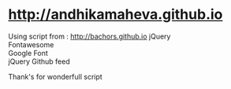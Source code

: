 http://andhikamaheva.github.io
=================
Using script from : http://bachors.github.io
jQuery<br>
Fontawesome<br>
Google Font<br>
jQuery Github feed

Thank's for wonderfull script 
